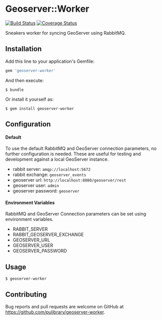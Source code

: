 # Geoserver::Worker

[![Build Status](https://img.shields.io/travis/pulibrary/geoserver-worker/master.svg)](https://travis-ci.org/pulibrary/geoserver-worker)
[![Coverage Status](https://img.shields.io/coveralls/pulibrary/geoserver-worker/master.svg)](https://coveralls.io/github/pulibrary/geoserver-worker?branch=master)

Sneakers worker for syncing GeoServer using RabbitMQ.

## Installation

Add this line to your application's Gemfile:

```ruby
gem 'geoserver-worker'
```

And then execute:

    $ bundle

Or install it yourself as:

    $ gem install geoserver-worker

## Configuration

#### Default

To use the default RabbitMQ and GeoServer connection parameters, no further configuration is needed. These are useful for testing and development against a local GeoServer instance.

 - rabbit server: `amqp://localhost:5672`
 - rabbit exchange: `geoserver_events`
 - geoserver url: `http://localhost:8080/geoserver/rest`
 - geoserver user: `admin`
 - geoserver password: `geoserver`

 #### Environment Variables

RabbitMQ and GeoServer Connection parameters can be set using environment variables.
  
  - RABBIT_SERVER
  - RABBIT\_GEOSERVER\_EXCHANGE
  - GEOSERVER_URL
  - GEOSERVER_USER
  - GEOSERVER_PASSWORD

## Usage

    $ geoserver-worker

## Contributing

Bug reports and pull requests are welcome on GitHub at https://github.com/pulibrary/geoserver-worker.
